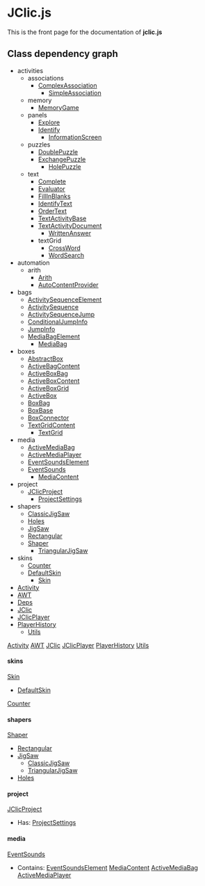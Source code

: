 # JClic.js

This is the front page for the documentation of __jclic.js__

## Class dependency graph


* activities
  * associations
    * [ComplexAssociation](ComplexAssociation.html)
      * [SimpleAssociation](SimpleAssociation.html)
  * memory
      * [MemoryGame](MemoryGame.html)
  * panels
    * [Explore](Explore.html)
    * [Identify](Identify.html)
      * [InformationScreen](InformationScreen.html)
  * puzzles
    * [DoublePuzzle](DoublePuzzle.html)
    * [ExchangePuzzle](ExchangePuzzle.html)
      * [HolePuzzle](HolePuzzle.html)
  * text
    * [Complete](Complete.html)
    * [Evaluator](Evaluator.html)
    * [FillInBlanks](FillInBlanks.html)
    * [IdentifyText](IdentifyText.html)
    * [OrderText](OrderText.html)
    * [TextActivityBase](TextActivityBase.html)
    * [TextActivityDocument](TextActivityDocument.html)
      * [WrittenAnswer](WrittenAnswer.html)
    * textGrid
      * [CrossWord](CrossWord.html)
      * [WordSearch](WordSearch.html)
* automation
  * arith
      * [Arith](Arith.html)
    * [AutoContentProvider](AutoContentProvider.html)
* bags
  * [ActivitySequenceElement](ActivitySequenceElement.html)
  * [ActivitySequence](ActivitySequence.html)
  * [ActivitySequenceJump](ActivitySequenceJump.html)
  * [ConditionalJumpInfo](ConditionalJumpInfo.html)
  * [JumpInfo](JumpInfo.html)
  * [MediaBagElement](MediaBagElement.html)
    * [MediaBag](MediaBag.html)
* boxes
  * [AbstractBox](AbstractBox.html)
  * [ActiveBagContent](ActiveBagContent.html)
  * [ActiveBoxBag](ActiveBoxBag.html)
  * [ActiveBoxContent](ActiveBoxContent.html)
  * [ActiveBoxGrid](ActiveBoxGrid.html)
  * [ActiveBox](ActiveBox.html)
  * [BoxBag](BoxBag.html)
  * [BoxBase](BoxBase.html)
  * [BoxConnector](BoxConnector.html)
  * [TextGridContent](TextGridContent.html)
    * [TextGrid](TextGrid.html)
* media
  * [ActiveMediaBag](ActiveMediaBag.html)
  * [ActiveMediaPlayer](ActiveMediaPlayer.html)
  * [EventSoundsElement](EventSoundsElement.html)
  * [EventSounds](EventSounds.html)
    * [MediaContent](MediaContent.html)
* project
  * [JClicProject](JClicProject.html)
    * [ProjectSettings](ProjectSettings.html)
* shapers
  * [ClassicJigSaw](ClassicJigSaw.html)
  * [Holes](Holes.html)
  * [JigSaw](JigSaw.html)
  * [Rectangular](Rectangular.html)
  * [Shaper](Shaper.html)
    * [TriangularJigSaw](TriangularJigSaw.html)
* skins
  * [Counter](Counter.html)
  * [DefaultSkin](DefaultSkin.html)
    * [Skin](Skin.html)
* [Activity](Activity.html)
* [AWT](AWT.html)
* [Deps](Deps.html)
* [JClic](JClic.html)
* [JClicPlayer](JClicPlayer.html)
* [PlayerHistory](PlayerHistory.html)
  * [Utils](Utils.html)




[Activity](Activity.html)
[AWT](AWT.html)
[JClic](JClic.html)
[JClicPlayer](JClicPlayer.html)
[PlayerHistory](PlayerHistory.html)
[Utils](Utils.html)

#### skins ####
[Skin](Skin.html)
* [DefaultSkin](DefaultSkin.html)

[Counter](Counter.html)

#### shapers ####
[Shaper](Shaper.html)
* [Rectangular](Rectangular.html)
* [JigSaw](JigSaw.html)
  * [ClassicJigSaw](ClassicJigSaw.html)
  * [TriangularJigSaw](TriangularJigSaw.html)
* [Holes](Holes.html)

#### project ####
[JClicProject](JClicProject.html)
* Has: [ProjectSettings](ProjectSettings.html)

#### media ####
[EventSounds](EventSounds.html)
* Contains: [EventSoundsElement](EventSoundsElement.html)
[MediaContent](MediaContent.html)
[ActiveMediaBag](ActiveMediaBag.html)
[ActiveMediaPlayer](ActiveMediaPlayer.html)







